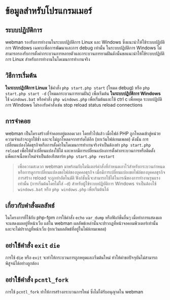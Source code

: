 # ข้อมูลสำหรับโปรแกรมเมอร์

## ระบบปฏิบัติการ
webman รองรับการทำงานในระบบปฏิบัติการ Linux และ Windows ซึ่งแนะนำให้ใช้ระบบปฏิบัติการ Windows เฉพาะเพื่อการพัฒนาและการ debug เท่านั้น ในระบบปฏิบัติการ Windows ไม่สามารถรองรับการตั้งค่ากระบวนการหลายตัวและกระบวนการยามฝันดังนั้นขอแนะนำให้ใช้ระบบปฏิบัติการ Linux สำหรับการทำงานในโดเมนการทำงานจริง

## วิธีการเริ่มต้น
**ในระบบปฏิบัติการ Linux** ใช้คำสั่ง `php start.php start` (โหมด debug) หรือ `php start.php start -d` (โหมดกระบวนการยามฝัน) เพื่อเริ่มต้น
**ในระบบปฏิบัติการ Windows** ใช้ `windows.bat` หรือคำสั่ง `php windows.php` เพื่อเริ่มต้นและใช้ ctrl c เพื่อหยุด ระบบปฏิบัติการ Windows ไม่รองรับคำสั่งเช่น stop reload status reload connections 

## การจำคอย
webman เป็นโครงสร้างที่จำคอยอยู่ตลอดเวลา โดยทั่วไปแล้ว เมื่อไฟล์ PHP ถูกโหลดเข้าสู่หน่วยความจำแล้วจะถูกใช้ซ้ำ และจะไม่ถูกโหลดจากฮาร์ดได้อีก (ยกเว้นไฟล์เทมเพลต) ดังนั้น การเปลี่ยนแปลงโค้ดธุรกิจหรือการตั้งค่าในโดเมนการทำงานจริงจำเป็นต้องทำ `php start.php reload` เพื่อให้ตัวเปลี่ยนแปลงใช้ได้ และหากมีการเปลี่ยนแปลงการตั้งค่ากระบวนการหรือติดตั้งแพ็คเกจเนื้อหาใหม่จำเป็นต้องรีสตาร์ท `php start.php restart`

> เพื่อความสะดวก webman มาพร้อมกับโมนิเตอร์คำสั่งที่กำหนดเอาไว้สำหรับกระบวนกำหนดหรือการดูการเปลี่ยนแปลงขอไฟล์ของบุคคลธุรกิจ เมื่อมีการเปลี่ยนแปลงขอไฟล์ของบุคคลธุรกิจการสร้าง reload จะถูกทำอัตโนมัติ ฟังก์ชั่นนี้จะสามารถใช้ได้ในกรณีของการทำงานรุนแรงเท่านั้น (การเริ่มต้นโดยไม่ใส่ `–d`) สำหรับผู้ใช้ระบบปฏิบัติการ Windows จำเป็นต้องใช้ `windows.bat` หรือ `php windows.php` เพื่อเริ่มต้นได้

## เกี่ยวกับคำสั่งผลลัพธ์
ในโครงการที่ใช้กับ php-fpm การใช้คำสั่ง `echo` `var_dump` หรือฟังก์ชั่นอื่นๆ เมื่อทำการแสดงผลจะแสดงผลอยู่ที่หน้าเว็บ แต่ใน webman ผลลัพธ์เหล่านั้นจะปรากฏที่หน้าจอคอมพิวเตอร์เท่านั้น และจะไม่ปรากฏที่หน้าเว็บ (ยกเว้นผลลัพธ์ที่อยู่ในไฟล์เทมเพลต) 

## อย่าใช้คำสั่ง `exit` `die`
การใช้ `die` หรือ `exit` จะทำให้กระบวนการถูกหยุดและเริ่มต้นใหม่ ทำให้คำขอปัจจุบันไม่สามารถพิสูจน์ได้อย่างถูกต้อง

## อย่าใช้คำสั่ง `pcntl_fork`
การใช้ `pcntl_fork` ทำให้การสร้างกระบวนการใหม่ ซึ่งไม่ได้รับอนุญาตใน webman 
